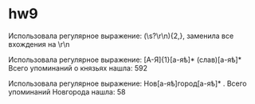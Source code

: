 # hw9

Использовала регулярное выражение: (\s?\r\n){2,}, заменила все вхождения на \r\n

Использовала регулярное выражение: [А-Я]{1}[а-яѣ]* (слав)[а-яѣ]* Всего упоминаний о князьях нашла: 592

Использовала регулярное выражение: Нов[а-яѣ]город[а-яѣ]* . Всего упоминаний Новгорода нашла: 58
